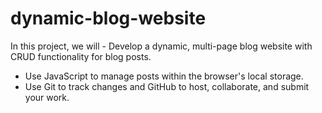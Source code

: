 # dynamic-blog-website
In this project, we will - Develop a dynamic, multi-page blog website with CRUD functionality for blog posts.
- Use JavaScript to manage posts within the browser's local storage.
- Use Git to track changes and GitHub to host, collaborate, and submit your work.
